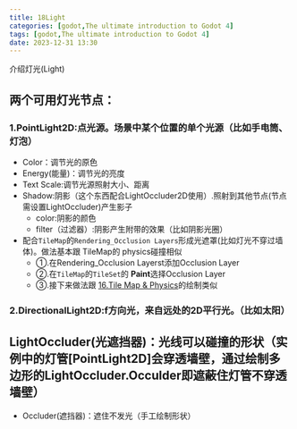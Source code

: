 ```yaml
---
title: 18Light
categories: [godot,The ultimate introduction to Godot 4]
tags: [godot,The ultimate introduction to Godot 4]
date: 2023-12-31 13:30
---
```


介绍灯光(Light)

## 两个可用灯光节点：
### 1.PointLight2D:点光源。场景中某个位置的单个光源（比如手电筒、灯泡）
- Color：调节光的原色
- Energy(能量)：调节光的亮度
- Text Scale:调节光源照射大小、距离
- Shadow:阴影（这个东西配合LightOccluder2D使用）.照射到其他节点(节点需设置LightOccluder)产生影子
    - color:阴影的颜色
    - filter（过滤器）:阴影产生附带的效果（比如阴影光圈）
- 配合`TileMap`的`Rendering_Occlusion Layers`形成光遮罩(比如灯光不穿过墙体)。做法基本跟 TileMap的 physics碰撞相似
    - ①.在Rendering_Occlusion Layerst添加Occlusion Layer
    - ②.在`TileMap`的`TileSet`的 **Paint**选择Occlusion Layer
    - ③.接下来做法跟 [16.Tile Map & Physics](16.Tile%20Map%20&%20Physics.md)的绘制类似
### 2.DirectionalLight2D:f方向光，来自远处的2D平行光。（比如太阳）

## LightOccluder(光遮挡器)：光线可以碰撞的形状（实例中的灯管[PointLight2D]会穿透墙壁，通过绘制多边形的LightOccluder.Occulder即遮蔽住灯管不穿透墙壁）
- Occluder(遮挡器)：遮住不发光（手工绘制形状）

